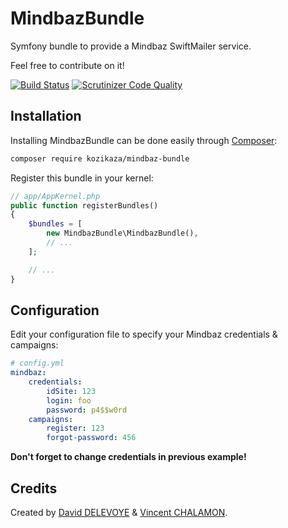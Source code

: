 # MindbazBundle

Symfony bundle to provide a Mindbaz SwiftMailer service.

Feel free to contribute on it!

[![Build Status](https://travis-ci.org/kozikaza/MindbazBundle.svg?branch=master)](https://travis-ci.org/daviddlv/MindbazBundle)
[![Scrutinizer Code Quality](https://scrutinizer-ci.com/g/kozikaza/MindbazBundle/badges/quality-score.png?b=master)](https://scrutinizer-ci.com/g/daviddlv/MindbazBundle/?branch=master)

## Installation

Installing MindbazBundle can be done easily through [Composer](https://getcomposer.org/):

```bash
composer require kozikaza/mindbaz-bundle
```

Register this bundle in your kernel:

```php
// app/AppKernel.php
public function registerBundles()
{
    $bundles = [
        new MindbazBundle\MindbazBundle(),
        // ...
    ];

    // ...
}
```

## Configuration

Edit your configuration file to specify your Mindbaz credentials & campaigns:

```yml
# config.yml
mindbaz:
    credentials:
        idSite: 123
        login: foo
        password: p4$$w0rd
    campaigns:
        register: 123
        forgot-password: 456
```

**Don't forget to change credentials in previous example!**

## Credits

Created by [David DELEVOYE](https://github.com/daviddlv/) & [Vincent CHALAMON](https://github.com/vincentchalamon/).
